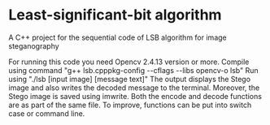 # Least-significant-bit algorithm
A C++ project for the sequential code of LSB algorithm for image steganography

For running this code you need Opencv 2.4.13 version or more.
Compile using command "g++ lsb.cpppkg-config --cflags --libs opencv-o lsb"
Run using "./lsb [input image] [message text]"
The output displays the Stego image and also writes the decoded message to the terminal. Moreover, the Stego image is saved using imwrite. Both the encode and decode functions are as part of the same file. To improve, functions can be put into switch case or command line.
